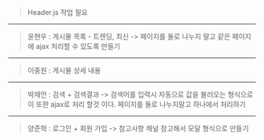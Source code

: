 > Header.js 작업 필요

----

> 윤현우 : 게시물 목록 - 트렌딩, 최신 -> 페이지를 둘로 나누지 말고 같은 페이지에 ajax 처리할 수  있도록 만들기

----

> 이중원 : 게시물 상세 내용

----

> 박재언 : 검색 + 검색결과 
>-> 검색어를 입력시 자동으로 값을 불러오는 형식으로 이 또한 ajax로 처리 할것 이다. 
> 페이지를 둘로 나누지말고 하나에서 처리하기

----

> 양준혁 : 로그인 + 회원 가입 -> 참고사항 채널 참고해서 모달 형식으로 만들기